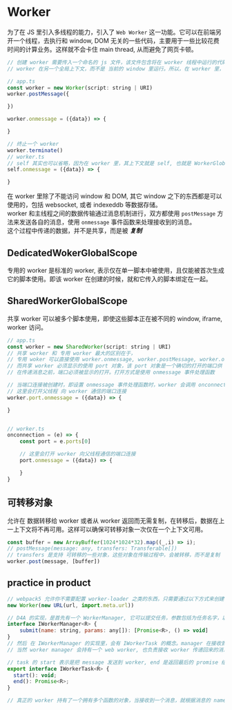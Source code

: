 # Worker
为了在 JS 里引入多线程的能力，引入了 `Web Worker` 这一功能。它可以在前端另开一个线程，去执行和 window, DOM 无关的一些代码，主要用于一些比较花费时间的计算业务。这样就不会卡住 main thread, 从而避免了网页卡顿。  
```js
// 创建 worker 需要传入一个命名的 js 文件，该文件包含将在 worker 线程中运行的代码。
// worker 在另一个全局上下文，而不是 当前的 window 里运行。所以，在 worker 里，需要使用 self 而不是 window 来指向全局上下文

// app.ts
const worker = new Worker(script: string | URI)
worker.postMessage({

})

worker.onmessage = ({data}) => {

}

// 终止一个 worker
worker.terminate()
// worker.ts
// self 其实也可以省略，因为在 worker 里，其上下文就是 self, 也就是 WorkerGlobalScope
self.onmessage = ({data}) => {

}
```
在 worker 里除了不能访问 window 和 DOM, 其它 window 之下的东西都是可以使用的，包括 websocket, 或者 indexeddb 等数据存储。  
worker 和主线程之间的数据传输通过消息机制进行，双方都使用 `postMessage` 方法来发送各自的消息，使用 `onmessage` 事件函数来处理接收到的消息。  
这个过程中传递的数据，并不是共享，而是被 ***复制***
## DedicatedWokerGlobalScope
专用的 worker 是标准的 worker, 表示仅在单一脚本中被使用，且仅能被首次生成它的脚本使用。即该 worker 在创建的时候，就和它传入的脚本绑定在一起。
## SharedWorkerGlobalScope
共享 worker 可以被多个脚本使用，即使这些脚本正在被不同的 window, iframe, worker 访问。
```js
// app.ts
const worker = new SharedWorker(script: string | URI)
// 共享 worker 和 专用 worker 最大的区别在于，
// 专用 woker 可以直接使用 worker.onmessage, worker.postMessage, worker.onerror 等来进行通信
// 而共享 worker 必须显示的使用 port 对象，该 port 对象是一个确切的打开的端口供 脚本和 worker 通信。在专用 worker 里，这一步是隐式的
// 在传递消息之前，端口必须被显示的打开。打开方式是使用 onmessage 事件处理函数

// 当端口连接被创建时，即设置 onmessage 事件处理函数时，worker 会调用 onconnect 事件处理函数来执行代码
// 这里会打开父线程 向 worker 通信的端口连接
worker.port.onmessage = ({data}) => {

}


// worker.ts
onconnection = (e) => {
    const port = e.ports[0]

    // 这里会打开 worker 向父线程通信的端口连接
    port.onmessage = ({data}) => {

    }
}

```

## 可转移对象
允许在 数据转移给 worker 或者从 worker 返回而无需复制，在转移后，数据在上一上下文将不再可用。这样可以确保可转移对象一次仅在一个上下文可用。
```js
const buffer = new ArrayBuffer(1024*1024*32).map((_,i) => i);
// postMessage(message: any, transfers: Transferable[])
// transfers 是支持 可转移的一些对象，这些对象在传输过程中，会被转移，而不是复制
worker.post(message, [buffer])
```

## practice in product
```js
// webpack5 允许你不需要配置 worker-loader 之类的东西，只需要通过以下方式来创建 web worker 就行
new Worker(new URL(url, import.meta.url))

// D4A 的实现，是首先有一个 WorkerManager, 它可以提交任务，参数包括为任务名字，以及对应的参数，返回值是一个 promise, 以及对应的 cancel 函数
interface IWorkerManager<R> {
    submit(name: string, params: any[]): [Promise<R>, () => void]
}
// 然后 在 IWorkerManager 的实现里，会有 IWorkerTask 的概念。manager 在接收到 task 之后，并不会立即执行，而是放到一个队列里，等待 schedule
// 当然 worker manager 会持有一个 web worker, 也负责接收 worker 传递回来的消息，然后把消息转发给对应的 task

// task 的 start 表示是把 message 发送到 worker, end 是返回最后的 promise 结果
export interface IWorkerTask<R> {
  start(): void;
  end(): Promise<R>;
}

// 真正的 worker 持有了一个拥有多个函数的对象，当接收到一个消息，就根据消息的 name 查找对应的函数，然后在执行函数，最后把执行结果发送给 manager
```